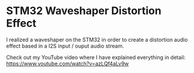 # STM32 Waveshaper Distortion Effect

I realized a waveshaper on the STM32 in order to create a distortion audio effect based in a I2S input / ouput audio stream.

Check out my YouTube video where I have explained everything in detail: https://www.youtube.com/watch?v=azLQf4aLv9w

